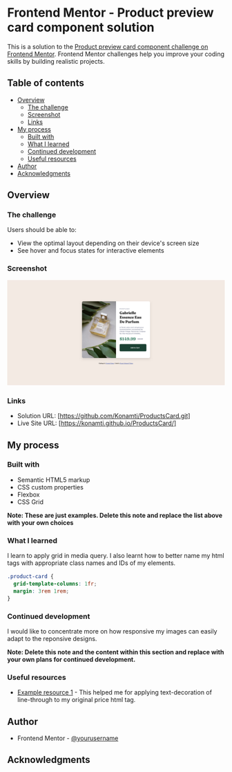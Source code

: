 # Frontend Mentor - Product preview card component solution

This is a solution to the [Product preview card component challenge on Frontend Mentor](https://www.frontendmentor.io/challenges/product-preview-card-component-GO7UmttRfa). Frontend Mentor challenges help you improve your coding skills by building realistic projects.

## Table of contents

- [Overview](#overview)
  - [The challenge](#the-challenge)
  - [Screenshot](#screenshot)
  - [Links](#links)
- [My process](#my-process)
  - [Built with](#built-with)
  - [What I learned](#what-i-learned)
  - [Continued development](#continued-development)
  - [Useful resources](#useful-resources)
- [Author](#author)
- [Acknowledgments](#acknowledgments)

## Overview

### The challenge

Users should be able to:

- View the optimal layout depending on their device's screen size
- See hover and focus states for interactive elements

### Screenshot

![](./screenshotDone.png)

### Links

- Solution URL: [https://github.com/Konamti/ProductsCard.git]
- Live Site URL: [https://konamti.github.io/ProductsCard/]

## My process

### Built with

- Semantic HTML5 markup
- CSS custom properties
- Flexbox
- CSS Grid

**Note: These are just examples. Delete this note and replace the list above with your own choices**

### What I learned

I learn to apply grid in media query. I also learnt how to better name my html tags with appropriate class names and IDs of my elements.

```css
.product-card {
  grid-template-columns: 1fr;
  margin: 3rem 1rem;
}
```

### Continued development

I would like to concentrate more on how responsive my images can easily adapt to the reponsive designs.

**Note: Delete this note and the content within this section and replace with your own plans for continued development.**

### Useful resources

- [Example resource 1](https://www.w3schools.com) - This helped me for applying text-decoration of line-through to my original price html tag.

## Author

- Frontend Mentor - [@yourusername](https://www.frontendmentor.io/profile/yourusername)

## Acknowledgments
